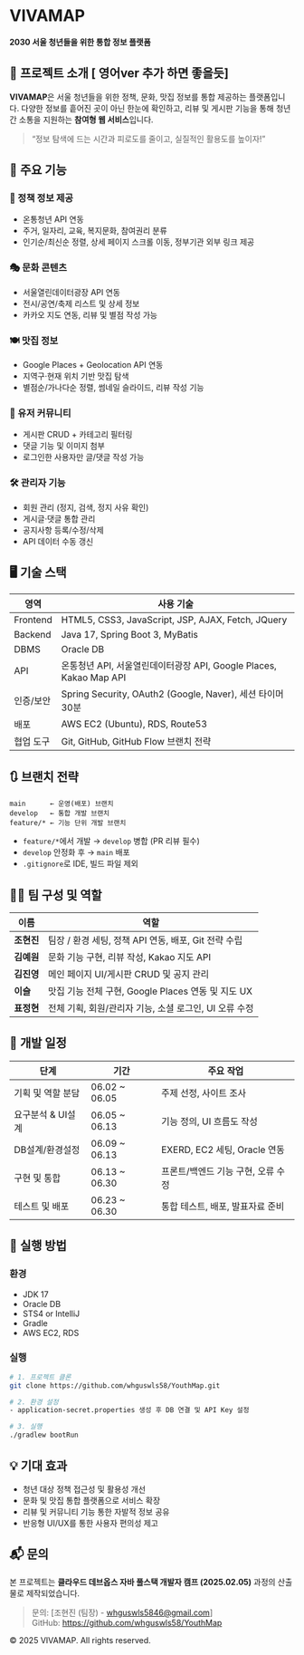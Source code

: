 # VIVAMAP

**2030 서울 청년들을 위한 통합 정보 플랫폼**


## 📌 프로젝트 소개   [ 영어ver 추가 하면 좋을듯]

**VIVAMAP**은 서울 청년들을 위한 정책, 문화, 맛집 정보를 통합 제공하는 플랫폼입니다. 다양한 정보를 흩어진 곳이 아닌 한눈에 확인하고, 리뷰 및 게시판 기능을 통해 청년 간 소통을 지원하는 **참여형 웹 서비스**입니다.

> “정보 탐색에 드는 시간과 피로도를 줄이고, 실질적인 활용도를 높이자!”


## 🧩 주요 기능

### 🔎 정책 정보 제공
- 온통청년 API 연동
- 주거, 일자리, 교육, 복지문화, 참여권리 분류
- 인기순/최신순 정렬, 상세 페이지 스크롤 이동, 정부기관 외부 링크 제공

### 🎭 문화 콘텐츠
- 서울열린데이터광장 API 연동
- 전시/공연/축제 리스트 및 상세 정보
- 카카오 지도 연동, 리뷰 및 별점 작성 가능

### 🍽️ 맛집 정보
- Google Places + Geolocation API 연동
- 지역구·현재 위치 기반 맛집 탐색
- 별점순/가나다순 정렬, 썸네일 슬라이드, 리뷰 작성 기능

### 💬 유저 커뮤니티
- 게시판 CRUD + 카테고리 필터링
- 댓글 기능 및 이미지 첨부
- 로그인한 사용자만 글/댓글 작성 가능

### 🛠️ 관리자 기능
- 회원 관리 (정지, 검색, 정지 사유 확인)
- 게시글·댓글 통합 관리
- 공지사항 등록/수정/삭제
- API 데이터 수동 갱신


## 🖥️ 기술 스택

| 영역 | 사용 기술 |
|------|-----------|
| Frontend | HTML5, CSS3, JavaScript, JSP, AJAX, Fetch, JQuery |
| Backend | Java 17, Spring Boot 3, MyBatis |
| DBMS | Oracle DB |
| API | 온통청년 API, 서울열린데이터광장 API, Google Places, Kakao Map API |
| 인증/보안 | Spring Security, OAuth2 (Google, Naver), 세션 타이머 30분 |
| 배포 | AWS EC2 (Ubuntu), RDS, Route53 |
| 협업 도구 | Git, GitHub, GitHub Flow 브랜치 전략 |


## 🔃 브랜치 전략

```
main      ← 운영(배포) 브랜치  
develop   ← 통합 개발 브랜치  
feature/* ← 기능 단위 개발 브랜치
```

- `feature/*`에서 개발 → `develop` 병합 (PR 리뷰 필수)
- `develop` 안정화 후 → `main` 배포
- `.gitignore`로 IDE, 빌드 파일 제외


## 🧑‍💻 팀 구성 및 역할

| 이름 | 역할 |
|------|------|
| **조현진** | 팀장 / 환경 세팅, 정책 API 연동, 배포, Git 전략 수립 |
| **김예원** | 문화 기능 구현, 리뷰 작성, Kakao 지도 API |
| **김진영** | 메인 페이지 UI/게시판 CRUD 및 공지 관리 |
| **이슬** | 맛집 기능 전체 구현, Google Places 연동 및 지도 UX |
| **표정현** | 전체 기획, 회원/관리자 기능, 소셜 로그인, UI 오류 수정 |


## 📆 개발 일정

| 단계 | 기간 | 주요 작업 |
|------|------|-----------|
| 기획 및 역할 분담 | 06.02 ~ 06.05 | 주제 선정, 사이트 조사 |
| 요구분석 & UI설계 | 06.05 ~ 06.13 | 기능 정의, UI 흐름도 작성 |
| DB설계/환경설정 | 06.09 ~ 06.13 | EXERD, EC2 세팅, Oracle 연동 |
| 구현 및 통합 | 06.13 ~ 06.30 | 프론트/백엔드 기능 구현, 오류 수정 |
| 테스트 및 배포 | 06.23 ~ 06.30 | 통합 테스트, 배포, 발표자료 준비 |


## 🧪 실행 방법

### 환경
- JDK 17
- Oracle DB
- STS4 or IntelliJ
- Gradle
- AWS EC2, RDS

### 실행
```bash
# 1. 프로젝트 클론
git clone https://github.com/whguswls58/YouthMap.git

# 2. 환경 설정
- application-secret.properties 생성 후 DB 연결 및 API Key 설정

# 3. 실행
./gradlew bootRun
```


## 💡 기대 효과

- 청년 대상 정책 접근성 및 활용성 개선
- 문화 및 맛집 통합 플랫폼으로 서비스 확장
- 리뷰 및 커뮤니티 기능 통한 자발적 정보 공유
- 반응형 UI/UX를 통한 사용자 편의성 제고


## 📬 문의

본 프로젝트는 **클라우드 데브옵스 자바 풀스택 개발자 캠프 (2025.02.05)** 과정의 산출물로 제작되었습니다.

> 문의: [조현진 (팀장) - whguswls5846@gmail.com]  
> GitHub: https://github.com/whguswls58/YouthMap


© 2025 VIVAMAP. All rights reserved.
